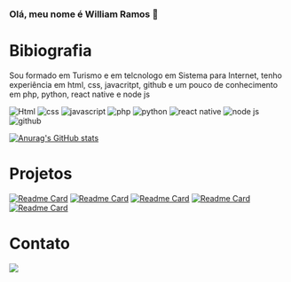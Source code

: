 ### Olá, meu nome é William Ramos 👋

# Bibiografia

Sou formado em Turismo e em telcnologo em Sistema para Internet, tenho experiência em html, css, javacritpt, github e um pouco de conhecimento em  php, python, react native e node js

![Html](https://img.shields.io/badge/HTML5-E34F26?style=for-the-badge&logo=html5&logoColor=white)
![css](https://img.shields.io/badge/CSS3-1572B6?style=for-the-badge&logo=css3&logoColor=white)
![javascript](https://img.shields.io/badge/JavaScript-323330?style=for-the-badge&logo=javascript&logoColor=F7DF1E)
![php](https://img.shields.io/badge/CSS3-1572B6?style=for-the-badge&logo=css3&logoColor=white)
![python](https://img.shields.io/badge/Python-FFD43B?style=for-the-badge&logo=python&logoColor=blue)
![react native](https://img.shields.io/badge/React_Native-20232A?style=for-the-badge&logo=react&logoColor=61DAFB)
![node js](https://img.shields.io/badge/Node.js-339933?style=for-the-badge&logo=nodedotjs&logoColor=white)
![github](https://img.shields.io/badge/GitHub-100000?style=for-the-badge&logo=github&logoColor=white)

[![Anurag's GitHub stats](https://github-readme-stats.vercel.app/api?username=williamsramos&theme=dark)](https://github.com/anuraghazra/github-readme-stats)

# Projetos

[![Readme Card](https://github-readme-stats.vercel.app/api/pin/?username=williamsramos&repo=devweekgit.github.io)](https://github.com/anuraghazra/github-readme-stats)
[![Readme Card](https://github-readme-stats.vercel.app/api/pin/?username=williamsramos&repo=nlw-10-copa)](https://github.com/anuraghazra/github-readme-stats)
[![Readme Card](https://github-readme-stats.vercel.app/api/pin/?username=williamsramos&repo=projeto-john-wick-baba-yaga)](https://github.com/anuraghazra/github-readme-stats)
[![Readme Card](https://github-readme-stats.vercel.app/api/pin/?username=williamsramos&repo=projeto-casa-do-dragao)](https://github.com/anuraghazra/github-readme-stats)
[![Readme Card](https://github-readme-stats.vercel.app/api/pin/?username=williamsramos&repo=projeto-senhor-dos-aneis-aneis-de-poder)](https://github.com/anuraghazra/github-readme-stats)



# Contato
[<img src='https://img.shields.io/badge/LinkedIn-0077B5?style=for-the-badge&logo=linkedin&logoColor=white'>](https://www.linkedin.com/in/william-ramos-468719a9/)
